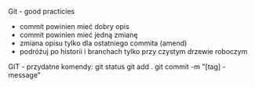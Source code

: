 Git - good practicies
* commit powinien mieć dobry opis
* commit powinien mieć jedną zmianę
* zmiana opisu tylko dla ostatniego commita (amend)
* podróżuj po historii i branchach tylko przy czystym drzewie roboczym



GIT - przydatne komendy:
git status
git add .
git commit -m "[tag] - message"